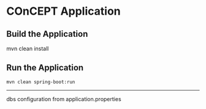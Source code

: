COnCEPT Application
===========================================


Build the Application
----------------------
 
mvn clean install 
 
Run the Application
-------------------
 
    mvn clean spring-boot:run


----------------------
dbs configuration from application.properties
